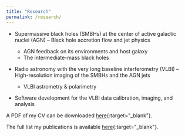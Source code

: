 ```yaml
---
title: "Research"
permalink: /research/
---
```


* Supermassive black holes (SMBHs) at the center of active galactic nuclei (AGN) – Black hole accretion flow and jet physics
  - AGN feedback on its environments and host galaxy
  - The intermediate-mass black holes

* Radio astronomy with the very long baseline interferometry (VLBI) – High-resolution imaging of the SMBHs and the AGN jets
  - VLBI astrometry & polarimetry

* Software development for the VLBI data calibration, imaging, and analysis

A PDF of my CV can be downloaded [here](/files/CV2023_IljeCho.pdf){:target="_blank"}.

The full list my publications is available [here](https://ui.adsabs.harvard.edu/search/filter_author_facet_hier_fq_author=OR&filter_author_facet_hier_fq_author=author_facet_hier%3A%221%2FCho%2C%20I%2FCho%2C%20I%22&filter_author_facet_hier_fq_author=author_facet_hier%3A%221%2FCho%2C%20I%2FCho%2C%20Ilje%22&fq=%7B!type%3Daqp%20v%3D%24fq_author%7D&fq_author=(author_facet_hier%3A%221%2FCho%2C%20I%2FCho%2C%20I%22%20OR%20author_facet_hier%3A%221%2FCho%2C%20I%2FCho%2C%20Ilje%22)&p_=0&q=author%3A%22cho%2C%20ilje%22&sort=date%20desc%2C%20bibcode%20desc){:target="_blank"}.
